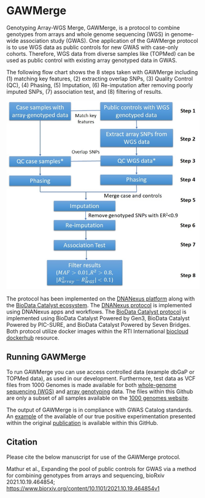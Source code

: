 # GAWMerge
Genotyping Array-WGS Merge, GAWMerge, is a protocol to combine genotypes from arrays and whole genome sequencing (WGS) in genome-wide association study (GWAS). One application of the GAWMerge protocol is to use WGS data as public controls for new GWAS with case-only cohorts. Therefore, WGS data from diverse samples like (TOPMed) can be used as public control with existing array genotyped data in GWAS.

The following flow chart shows the 8 steps taken with GAWMerge including (1) matching key features, (2) extracting overlap SNPs, (3) Quality Control (QC), (4) Phasing, (5) Imputation, (6) Re-imputation after removing poorly imputed SNPs, (7) association test, and (8) filtering of results.

![GAWMerge Flowchart](https://github.com/RTIInternational/GAWMerge/blob/main/scripts/GAWMerge%20Flowchart.jpg)

The protocol has been implemented on the [DNANexus platform](https://www.dnanexus.com/) along with the [BioData Catalyst ecosystem](https://biodatacatalyst.nhlbi.nih.gov/). The [DNANexus protocol](https://github.com/RTIInternational/GAWMerge/blob/main/scripts/DNANexus/GAWMerge_protocol.md) is implemented using DNANexus apps and workflows. The [BioData Catalyst protocol](https://github.com/RTIInternational/GAWMerge/blob/main/scripts/BioData%20Catalyst/Identifying_Public_Controls_BDC.md) is implemented using BioData Catalyst Powered by Gen3, BioData Catalyst Powered by PIC-SURE, and BioData Catalyst Powered by Seven Bridges. Both protocol utilize docker images within the RTI International [biocloud dockerhub](https://hub.docker.com/u/rtibiocloud) resource.


## Running GAWMerge
To run GAWMerge you can use access controlled data (example dbGaP or TOPMed data), as used in our development. Furthermore, test data as VCF files from 1000 Genomes is made available for both [whole-genome sequencing (WGS)](https://github.com/RTIInternational/GAWMerge/blob/main/test_data/ALL.chr22.phase3_shapeit2_mvncall_integrated_v5a.20130502.genotypes.N100.vcf.gz) and [array genotyping](https://github.com/RTIInternational/GAWMerge/blob/main/test_data/ALL.chr22.omni_2123_samples_b37_SHAPEIT.20120103.snps.chip_based.haplotypes.N100.vcf.gz) data. The files within this Github are only a subset of all samples available on the [1000 genomes website](https://ftp-trace.ncbi.nih.gov/1000genomes/ftp/).

The output of GAWMerge is in compliance with GWAS Catalog standards. An [example](https://github.com/RTIInternational/GAWMerge/blob/main/test_data/true.positive.ea.aa.meta.filtered.chr15.table) of the available of our true positive experimentation presented within the original [publication](https://www.biorxiv.org/content/10.1101/2021.10.19.464854v1) is available within this GitHub. 


## Citation
Please cite the below manuscript for use of the GAWMerge protocol.

Mathur et al., Expanding the pool of public controls for GWAS via a method for combining genotypes from arrays and sequencing, bioRxiv 2021.10.19.464854; https://www.biorxiv.org/content/10.1101/2021.10.19.464854v1
